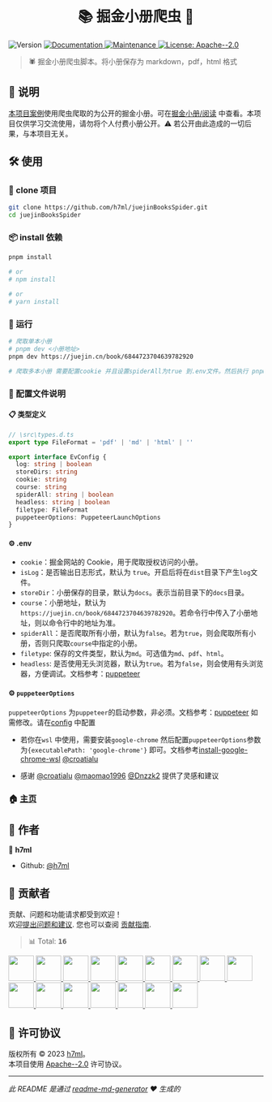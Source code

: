 <h1 align="center">📚 掘金小册爬虫 👋</h1>
<p>
  <img alt="Version" src="https://img.shields.io/badge/version-1.0.0-blue.svg?docsSeconds=2592000" />
  <a href="https://github.com/h7ml/juejinBooksSpider#readme" target="_blank">
    <img alt="Documentation" src="https://img.shields.io/badge/documentation-yes-brightgreen.svg" />
  </a>
  <a href="https://github.com/h7ml/juejinBooksSpider/graphs/commit-activity" target="_blank">
    <img alt="Maintenance" src="https://img.shields.io/badge/Maintained%3F-yes-green.svg" />
  </a>
  <a href="./docs/" target="_blank">
    <img alt="License: Apache--2.0" src="https://nakoruru.h7ml.cn/proxy/img.shields.io/badge/小册阅读-4ABF8A?logo=Blovin&logoColor=fff" />
  </a>
</p>

> 🕷️ 掘金小册爬虫脚本。将小册保存为 markdown，pdf，html 格式

## 📜 说明

[本项目案例](https://h7ml.github.io/juejinBooksSpider/docs/)使用爬虫爬取的为公开的掘金小册。可在[掘金小册/阅读](https://juejin.cn/course/article) 中查看。本项目仅供学习交流使用，请勿将个人付费小册公开。⚠️ 若公开由此造成的一切后果，与本项目无关。

## 🛠 使用

### 👥 clone 项目

```bash
git clone https://github.com/h7ml/juejinBooksSpider.git
cd juejinBooksSpider
```

### 📦 install 依赖

```bash
pnpm install

# or
# npm install

# or
# yarn install
```

### 🎲 运行

```bash
# 爬取单本小册
# pnpm dev <小册地址>
pnpm dev https://juejin.cn/book/6844723704639782920

# 爬取多本小册 需要配置cookie 并且设置spiderAll为true 到.env文件。然后执行 pnpm start 即可

```

### 📁 配置文件说明

#### 📋 类型定义

```ts
// \src\types.d.ts
export type FileFormat = 'pdf' | 'md' | 'html' | ''

export interface EvConfig {
  log: string | boolean
  storeDirs: string
  cookie: string
  course: string
  spiderAll: string | boolean
  headless: string | boolean
  filetype: FileFormat
  puppeteerOptions: PuppeteerLaunchOptions
}
```

#### ⚙️ .env

- `cookie`：掘金网站的 Cookie，用于爬取授权访问的小册。
- `isLog`：是否输出日志形式，默认为 `true`。开启后将在`dist`目录下产生`log`文件。
- `storeDir`：小册保存的目录，默认为`docs`。表示当前目录下的`docs`目录。
- `course`：小册地址，默认为`https://juejin.cn/book/6844723704639782920`。若命令行中传入了小册地址，则以命令行中的地址为准。
- `spiderAll`：是否爬取所有小册，默认为`false`。若为`true`，则会爬取所有小册，否则只爬取`course`中指定的小册。
- `filetype`: 保存的文件类型，默认为`md`。可选值为`md`、`pdf`、`html`。
- `headless`: 是否使用无头浏览器，默认为`true`。若为`false`，则会使用有头浏览器，方便调试。文档参考：[puppeteer](https://pptr.dev/troubleshooting/#chrome-headless-disables-gpu-compositing)

#### ⚙️ `puppeteerOptions`

`puppeteerOptions` 为`puppeteer`的启动参数，非必须。文档参考：[puppeteer](https://pptr.dev/browsers-api/browsers.launchoptions/) 如需修改。请在[config](src/config/index.ts) 中配置

- 若你在`wsl` 中使用，需要安装`google-chrome` 然后配置`puppeteerOptions`参数为`{executablePath: 'google-chrome'}` 即可。文档参考[install-google-chrome-wsl](https://www.tiredsg.dev/blog/install-google-chrome-wsl/) [@croatialu](https://github.com/croatialu)

- 感谢 [@croatialu](https://github.com/croatialu) [@maomao1996](https://github.com/maomao1996) [@Dnzzk2](https://github.com/Dnzzk2) 提供了灵感和建议

### 🏠 [主页](https://h7ml.github.io/juejinBooksSpider?t=1)

## 👤 作者

👤 **h7ml**

- Github: [@h7ml](https://github.com/h7ml)

## 🤝 贡献者

贡献、问题和功能请求都受到欢迎！<br />欢迎[提出问题和建议](https://github.com/h7ml/juejinBooksSpider/issues/new). 您也可以查阅 [贡献指南](https://github.com/h7ml/juejinBooksSpider/blob/master/CONTRIBUTING.md).

<!-- CONTRIBUTION GROUP -->

> 📊 Total: <kbd>**16**</kbd>

<a href="https://github.com/h7ml" title="h7ml">
  <img src="https://avatars.githubusercontent.com/u/55233292?v=4" width="50" />
</a>
<a href="https://github.com/actions-user" title="actions-user">
  <img src="https://avatars.githubusercontent.com/u/65916846?v=4" width="50" />
</a>
<a href="https://github.com/Binbiubiubiu" title="Binbiubiubiu">
  <img src="https://avatars.githubusercontent.com/u/26505011?v=4" width="50" />
</a>
<a href="https://github.com/croatialu" title="croatialu">
  <img src="https://avatars.githubusercontent.com/u/22277972?v=4" width="50" />
</a>
<a href="https://github.com/yyx990803" title="yyx990803">
  <img src="https://avatars.githubusercontent.com/u/499550?v=4" width="50" />
</a>
<a href="https://github.com/azimisaki" title="azimisaki">
  <img src="https://avatars.githubusercontent.com/u/56479000?v=4" width="50" />
</a>
<a href="https://github.com/Dnzzk2" title="Dnzzk2">
  <img src="https://avatars.githubusercontent.com/u/83647184?v=4" width="50" />
</a>
<a href="https://github.com/Michael-py001" title="Michael-py001">
  <img src="https://avatars.githubusercontent.com/u/60598432?v=4" width="50" />
</a>
<a href="https://github.com/sdras" title="sdras">
  <img src="https://avatars.githubusercontent.com/u/2281088?v=4" width="50" />
</a>
<a href="https://github.com/antfu" title="antfu">
  <img src="https://avatars.githubusercontent.com/u/11247099?v=4" width="50" />
</a>
<a href="https://github.com/gaearon" title="gaearon">
  <img src="https://avatars.githubusercontent.com/u/810438?v=4" width="50" />
</a>
<a href="https://github.com/apps/dependabot" title="dependabot[bot]">
  <img src="https://avatars.githubusercontent.com/in/29110?v=4" width="50" />
</a>
<a href="https://github.com/donghuzi1" title="donghuzi1">
  <img src="https://avatars.githubusercontent.com/u/50367089?v=4" width="50" />
</a>
<a href="https://github.com/tiezhu111" title="tiezhu111">
  <img src="https://avatars.githubusercontent.com/u/92362753?v=4" width="50" />
</a>
<a href="https://github.com/ReAbout" title="ReAbout">
  <img src="https://avatars.githubusercontent.com/u/9333053?v=4" width="50" />
</a>
<a href="https://github.com/whatqiu" title="whatqiu">
  <img src="https://avatars.githubusercontent.com/u/14936273?v=4" width="50" />
</a>

<!-- CONTRIBUTION END -->

## 📝 许可协议

版权所有 © 2023 [h7ml](https://github.com/h7ml)。<br />
本项目使用 [Apache--2.0](https://github.com/h7ml/juejinBooksSpider/blob/master/LICENSE) 许可协议。

---

_此 README 是通过 [readme-md-generator](https://github.com/kefranabg/readme-md-generator) ❤️ 生成的_
